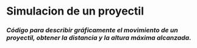 <h1>
  <b>Simulacion de un proyectil</b>
</h1>
<h3>
  <i>Código para describir gráficamente el movimiento de un proyectil, obtener la distancia y la altura máxima alcanzada.</i>
</h3>
